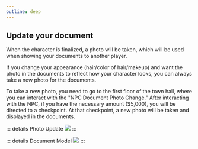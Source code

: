 ```yaml
---
outline: deep
---
```


## Update your document

When the character is finalized, a photo will be taken, which will be used when showing your documents to another player.

If you change your appearance (hair/color of hair/makeup) and want the photo in the documents to reflect how your character looks, you can always take a new photo for the documents.

To take a new photo, you need to go to the first floor of the town hall, where you can interact with the "NPC Document Photo Change." After interacting with the NPC, if you have the necessary amount ($5,000), you will be directed to a checkpoint. At that checkpoint, a new photo will be taken and displayed in the documents.

::: details Photo Update
  <img src="https://i.imgur.com/d4viqy1.gif"/>
:::

::: details Document Model
  <img src="https://i.imgur.com/hRzbaBX.png"/>
:::